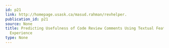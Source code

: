 ```yaml
---
id: p21
link: http://homepage.usask.ca/masud.rahman/revhelper.
publication_id: p21
source: None
title: Predicting Usefulness of Code Review Comments Using Textual Features and Developer
  Experience
type: None
---
```


